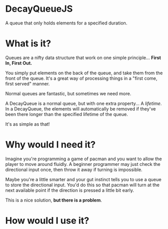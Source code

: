 # DecayQueueJS
A queue that only holds elements for a specified duration.

# What is it?
Queues are a nifty data structure that work on one simple principle... **First In, First Out.**

You simply put elements on the back of the queue, and take them from the front of the queue. It's a great way of processing things in a "first come, first served" manner.

Normal queues are fantastic, but sometimes we need more.

A DecayQueue is a normal queue, but with one extra property... A _lifetime_. 
In a DecayQueue, the elements will automatically be removed if they've been there longer than the specified lifetime of the queue.

It's as simple as that!

# Why would I need it?





Imagine you're programming a game of pacman and you want to allow the player to move around fluidly. A beginner programmer may just check the directional input once, then throw it away if turning is impossible.

Maybe you're a little smarter and your gut instinct tells you to use a queue to store the directional input. You'd do this so that pacman will turn at the next available point if the direction is pressed a little bit early.

This is a nice solution, **but there is a problem**.



# How would I use it?